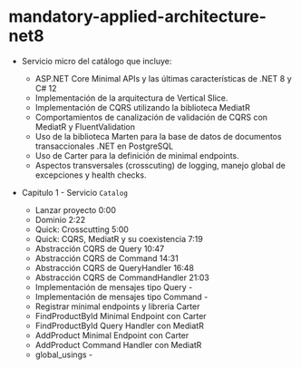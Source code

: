 # mandatory-applied-architecture-net8

- Servicio micro del catálogo que incluye:
  - ASP.NET Core Minimal APIs y las últimas características de .NET 8 y C# 12
  - Implementación de la arquitectura de Vertical Slice.
  - Implementación de CQRS utilizando la biblioteca MediatR
  - Comportamientos de canalización de validación de CQRS con MediatR y FluentValidation
  - Uso de la biblioteca Marten para la base de datos de documentos transaccionales .NET en PostgreSQL
  - Uso de Carter para la definición de minimal endpoints.
  - Aspectos transversales (crosscuting) de logging, manejo global de excepciones y health checks.
    
- Capitulo 1 - Servicio `Catalog`
  - Lanzar proyecto                       0:00
  - Dominio                                2:22
  - Quick: Crosscutting                   5:00
  - Quick: CQRS, MediatR y su coexistencia 7:19
  - Abstracción CQRS de Query             10:47
  - Abstracción CQRS de Command           14:31
  - Abstracción CQRS de QueryHandler      16:48
  - Abstracción CQRS de CommandHandler    21:03
  - Implementación de mensajes tipo Query -
  - Implementación de mensajes tipo Command -
  - Registrar mínimal endpoints y libreria Carter
  - FindProductById Minimal Endpoint con Carter
  - FindProductById Query Handler con MediatR
  - AddProduct Minimal Endpoint con Carter
  - AddProduct Command Handler con MediatR
  - global_usings                         -

